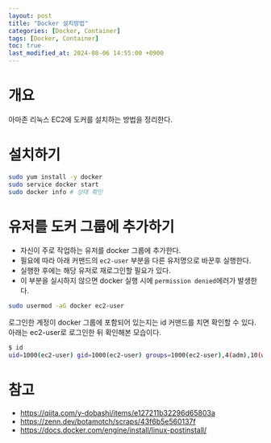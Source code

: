 ```yaml
---
layout: post
title: "Docker 설치방법"
categories: [Docker, Container]
tags: [Docker, Container]
toc: true
last_modified_at: 2024-08-06 14:55:00 +0900
---
```


# 개요
아마존 리눅스 EC2에 도커를 설치하는 방법을 정리한다. 

# 설치하기

```sh
sudo yum install -y docker
sudo service docker start 
sudo docker info # 상태 확인 
```

# 유저를 도커 그룹에 추가하기 
- 자신이 주로 작업하는 유저를 docker 그룹에 추가한다. 
- 필요에 따라 아래 커맨드의 `ec2-user` 부분을 다른 유저명으로 바꾼후 실행한다.
- 실행한 후에는 해당 유저로 재로그인할 필요가 있다. 
- 이 부분을 실시하지 않으면 docker 실행 시에 `permission denied`에러가 발생한다. 

```sh
sudo usermod -aG docker ec2-user
```

로그인한 계정이 docker 그룹에 포함되어 있는지는 id 커맨드를 치면 확인할 수 있다. 아래는 ec2-user로 로그인한 뒤 확인해본 모습이다.

```sh
$ id
uid=1000(ec2-user) gid=1000(ec2-user) groups=1000(ec2-user),4(adm),10(wheel),190(systemd-journal),991(docker)
```


# 참고
- https://qiita.com/y-dobashi/items/e127211b32296d65803a
- https://zenn.dev/botamotch/scraps/43f6b5e560137f
- https://docs.docker.com/engine/install/linux-postinstall/